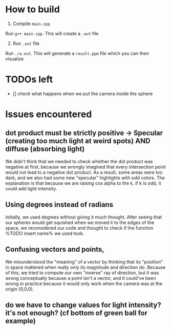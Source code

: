 # How to build

1. Compile `main.cpp`

Run `g++ main.cpp`. This will create a `.out` file

2. Run `.out` file

Run `./a.out`. This will generate a `result.ppm` file which you can then visualize

# TODOs left
- [] check what happens when we put the camera inside the sphere
# Issues encountered
## dot product must be strictly positive -> Specular (creating too much light at weird spots) AND diffuse (absorbing light)
We didn't think that we needed to check whether the dot product was negative at first, because we wrongly imagined that 
every intersection point would not lead to a negative dot product.
As a result, some areas were too dark, and we also had some new "specular" highlights with odd colors. The explanation is that
because we are raising cos alpha to the k, if k is odd, it could add light intensity.


## Using degrees instead of radians
Initially, we used degrees without giving it much thought. After seeing that our spheres would get squished
when we moved it to the edges of the space, we reconsidered our code and thought to check if the function %TODO insert name%
we used took.


## Confusing vectors and points, 
We misunderstood the "meaning" of a vector by thinking that its "position" in space mattered when really only its 
magnitude and direction do. Because of this, we tried to compute our own "inverse" ray of direction, but it was wrong 
conceptually because a point isn't a vector, and it could've been wrong in practice because it would only work when the
camera was at the origin (0,0,0).   


## do we have to change values for light intensity? it's not enough? (cf bottom of green ball for example)


